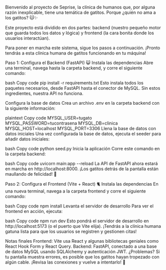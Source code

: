 Bienvenido al proyecto de Seprise, la clínica de humanos que, por alguna razón inexplicable, tiene una temática de gatitos. Porque ¿quién no ama a los gatitos? 🐱✨

Este proyecto está dividido en dos partes: backend (nuestro pequeño motor que guarda todos los datos y lógica) y frontend (la cara bonita donde los usuarios interactúan).

Para poner en marcha este sistema, sigue los pasos a continuación. ¡Pronto tendrás a esta clínica humana de gatitos funcionando en tu máquina!

Paso 1: Configura el Backend (FastAPI) 😺
Instala las dependencias
Abre una terminal, navega hasta la carpeta backend, y corre el siguiente comando:

bash
Copy code
pip install -r requirements.txt
Esto instala todos los paquetes necesarios, desde FastAPI hasta el conector de MySQL. Sin estos ingredientes, nuestra API no funciona.

Configura la base de datos
Crea un archivo .env en la carpeta backend con la siguiente información:

plaintext
Copy code
MYSQL_USER=tugato 
MYSQL_PASSWORD=tucontrasena
MYSQL_DB=clinica
MYSQL_HOST=localhost
MYSQL_PORT=3306
Llena la base de datos con datos iniciales
Una vez configurada la base de datos, ejecuta el seeder para añadir datos iniciales:

bash
Copy code
python seed.py
Inicia la aplicación
Corre este comando en la carpeta backend:

bash
Copy code
uvicorn main:app --reload
La API de FastAPI ahora estará en marcha en http://localhost:8000. ¡Los gatitos detrás de la pantalla están maullando de felicidad! 🐾

Paso 2: Configura el Frontend (Vite + React) 🐈
Instala las dependencias
En una nueva terminal, navega a la carpeta frontend y corre el siguiente comando:

bash
Copy code
npm install
Levanta el servidor de desarrollo
Para ver el frontend en acción, ejecuta:

bash
Copy code
npm run dev
Esto pondrá el servidor de desarrollo en http://localhost:5173 (o el puerto que Vite elija). ¡Tendrás a la clínica humana gatuna lista para que los usuarios se registren y gestionen citas!

Notas finales
Frontend: Vite usa React y algunas bibliotecas geniales como React Hook Form y React Query.
Backend: FastAPI, conectado a una base de datos MySQL usando SQLAlchemy y autenticación JWT.
¿Problemas? Si tu pantalla muestra errores, es posible que los gatitos hayan tropezado con algún cable. ¡Revisa las conexiones y vuelve a intentarlo! 🐾